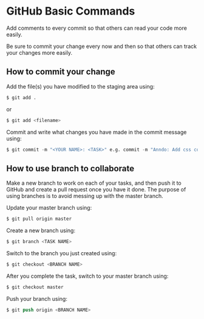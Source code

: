 # GitHub Basic Commands

Add comments to every commit so that others can read your code more easily.

Be sure to commit your change every now and then so that others can track your changes more easily.

## How to commit your change

Add the file(s) you have modified to the staging area using:
```s
$ git add . 
```
or
```s
$ git add <filename>
```
Commit and write what changes you have made in the commit message using:

```s
$ git commit -m "<YOUR NAME>: <TASK>" e.g. commit -m "Anndo: Add css code to style the buttons"
```

## How to use branch to collaborate
Make a new branch to work on each of your tasks, and then push it to GitHub and create a pull request once you have it done. The purpose of using branches is to avoid messing up with the master branch.

Update your master branch using:
```s
$ git pull origin master
```

Create a new branch using:
```javascript
$ git branch <TASK NAME> 
```

Switch to the branch you just created using:
```s
$ git checkout <BRANCH NAME> 
```

After you complete the task, switch to your master branch using:
```s
$ git checkout master
```

Push your branch using:
```s
$ git push origin <BRANCH NAME>
```